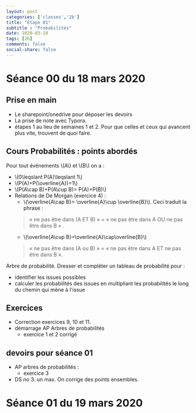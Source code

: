 ```yaml
---
layout: post 
categories: ['classes','2b']
title: "Étape 01"
subtitle : "Probabilités"
date: 2020-03-18
tags: [2b]
comments: false
social-share: false
---
```

# Séance 00 du 18 mars 2020

## Prise en main
- Le sharepoint/onedrive pour déposer les devoirs
- La prise de note avec Typora.
- étapes 1 au lieu de semaines 1 et 2. Pour que celles et ceux qui avancent plus vite, trouvent de quoi faire.


## Cours Probabilités : points abordés
Pour tout événements \\(A\\)  et \\(B\\) on a :
-   \\(0\leqslant P(A)\leqslant 1\\)
-   \\(P(A)+P(\overline{A})=1\\)
-   \\(P(A\cap B)+P(A\cup B)= P(A)+P(B)\\)
-   Relations de De Morgan (exercice 4) :
    -   \\(\overline{A\cap B}= \overline{A}\cup \overline{B}\\). Ceci traduit la phrase :  
	> &laquo;	ne pas être dans (A ET B) &raquo;	= &laquo;	ne pas être dans A OU ne pas être dans B &raquo;	.
    -   \\(\overline{A\cup B}=\overline{A}\cap\overline{B}\\)  
	> &laquo;	ne pas être dans (A ou B) &raquo; = &laquo;	 ne pas être dans A ET ne pas être dans B &raquo;.

Arbre de probabilité. Dresser et compléter un tableau de probabilité pour :
-   identifier les issues possibles
-   calculer les probabilités des issues en multipliant les probabilités le long du chemin qui mène à l'issue

## Exercices
- Correction exercices 9, 10 et 11.
- démarrage AP Arbres de probabilités
	- exercice 1 et 2 corrigé

## devoirs pour séance 01
- AP arbres de probabilités :
	- exercice 3
- DS no 3. un max. On corrige des points ensembles.

# Séance 01 du 19 mars 2020

